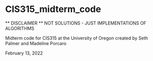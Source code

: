 # CIS315_midterm_code

** DISCLAIMER **
NOT SOLUTIONS - JUST IMPLEMENTATIONS OF ALGORITHMS


Midterm code for CIS315 at the University of Oregon
created by Seth Palmer and Madeline Porcaro

February 13, 2022
